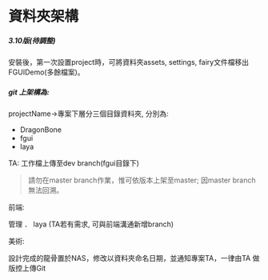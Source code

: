 # 資料夾架構

##### 3.10版\(待調整\)

安裝後，第一次設置project時，可將資料夾assets, settings, fairy文件檔移出FGUIDemo\(多餘檔案\)。

##### **git 上架構為:**

projectName-&gt;專案下層分三個目錄資料夾, 分別為:

* DragonBone
* fgui
* laya

TA: 工作檔上傳至dev branch\(fgui目錄下\)

> 請勿在master branch作業，惟可依版本上架至master; 因master branch 無法回溯。



前端:

管理 ． laya  \(TA若有需求, 可與前端溝通新增branch\)



美術:

設計完成的龍骨置於NAS，修改以資料夾命名日期，並通知專案TA，一律由TA 做版控上傳Git



